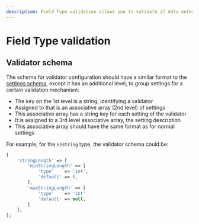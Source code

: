 ```yaml
---
description: Field Type validation allows you to validate if data entered stored in the Field conforms to the schema.
---
```


# Field Type validation

## Validator schema

The schema for validator configuration should have a similar format to the [settings schema](type_and_value.md#field-type-settings),
except it has an additional level, to group settings for a certain validation mechanism:

- The key on the 1st level is a string, identifying a validator
- Assigned to that is an associative array (2nd level) of settings
- This associative array has a string key for each setting of the validator
- It is assigned to a 3rd level associative array, the setting description
- This associative array should have the same format as for normal settings

For example, for the `ezstring` type, the validator schema could be:

``` php
[
    'stringLength' => [
        'minStringLength' => [
            'type'    => 'int',
            'default' => 0,
        ],
        'maxStringLength' => [
            'type'    => 'int'
            'default' => null,
        ]
    ],
];
```
